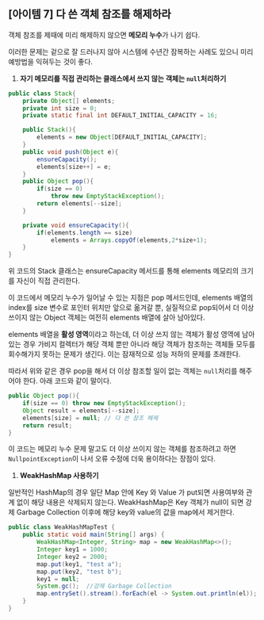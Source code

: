 ## [아이템 7] 다 쓴 객체 참조를 해제하라

객체 참조를 제때에 미리 해제하지 않으면 **메모리 누수**가 나기 쉽다. 

이러한 문제는 겉으로 잘 드러나지 않아 시스템에 수년간 잠복하는 사례도 있으니 미리 예방법을 익혀두는 것이 좋다.

1. **자기 메모리를 직접 관리하는 클래스에서 쓰지 않는 객체는 `null`처리하기** 

```java
public class Stack{
	private Object[] elements;
	private int size = 0;
	private static final int DEFAULT_INITIAL_CAPACITY = 16;

	public Stack(){
		elements = new Object[DEFAULT_INITIAL_CAPACITY];
	}
	public void push(Object e){
		ensureCapacity();
		elements[size++] = e;
	}
	public Object pop(){
		if(size == 0)
			throw new EmptyStackException();
		return elements[--size];
	}

	private void ensureCapacity(){
		if(elements.length == size)
			elements = Arrays.copyOf(elements,2*size+1);
	}
}

```

위 코드의 Stack 클래스는 ensureCapacity 메서드를 통해 elements 메모리의 크기를 자신이 직접 관리한다. 

이 코드에서 메모리 누수가 일어날 수 있는 지점은 pop 메서드인데, elements 배열의 index를 size 변수로 포인터 위치만 앞으로 옮겨갈 뿐, 실질적으로 pop되어서 더 이상 쓰이지 않는 Object 객체는 여전히 elements 배열에 살아 남아있다.

elements 배열을 **활성 영역**이라고 하는데, 더 이상 쓰지 않는 객체가 활성 영역에 남아있는 경우 가비지 컬렉터가 해당 객체 뿐만 아니라 해당 객체가 참조하는 객체들 모두를 회수해가지 못하는 문제가 생긴다. 이는 잠재적으로 성능 저하의 문제를 초래한다.

따라서 위와 같은 경우 pop을 해서 더 이상 참조할 일이 없는 객체는 `null`처리를 해주어야 한다. 아래 코드와 같이 말이다.

```java
public Object pop(){
	if(size == 0) throw new EmptyStackException();
	Object result = elements[--size];
	elements[size] = null; // 다 쓴 참조 해제
	return result;
}
```

이 코드는 메모리 누수 문제 말고도 더 이상 쓰이지 않는 객체를 참조하려고 하면 `NullpointException`이 나서 오류 수정에 더욱 용이하다는 장점이 있다. 

1. **WeakHashMap 사용하기** 

일반적인 HashMap의 경우 일단 Map 안에 Key 와 Value 가 put되면 사용여부와 관계 없이 해당 내용은 삭제되지 않는다. WeakHashMap은 Key 객체가 null이 되면 강제 Garbage Collection 이후에 해당 key와 value의 값을 map에서 제거한다. 

```java
public class WeakHashMapTest {
    public static void main(String[] args) {
        WeakHashMap<Integer, String> map = new WeakHashMap<>();
        Integer key1 = 1000;
        Integer key2 = 2000;
        map.put(key1, "test a");
        map.put(key2, "test b");
        key1 = null;
        System.gc();  //강제 Garbage Collection
        map.entrySet().stream().forEach(el -> System.out.println(el));
    }
}
```
